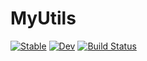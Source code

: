 # MyUtils

[![Stable](https://img.shields.io/badge/docs-stable-blue.svg)](https://genkuroki.github.io/MyUtils.jl/stable)
[![Dev](https://img.shields.io/badge/docs-dev-blue.svg)](https://genkuroki.github.io/MyUtils.jl/dev)
[![Build Status](https://travis-ci.com/genkuroki/MyUtils.jl.svg?branch=master)](https://travis-ci.com/genkuroki/MyUtils.jl)
